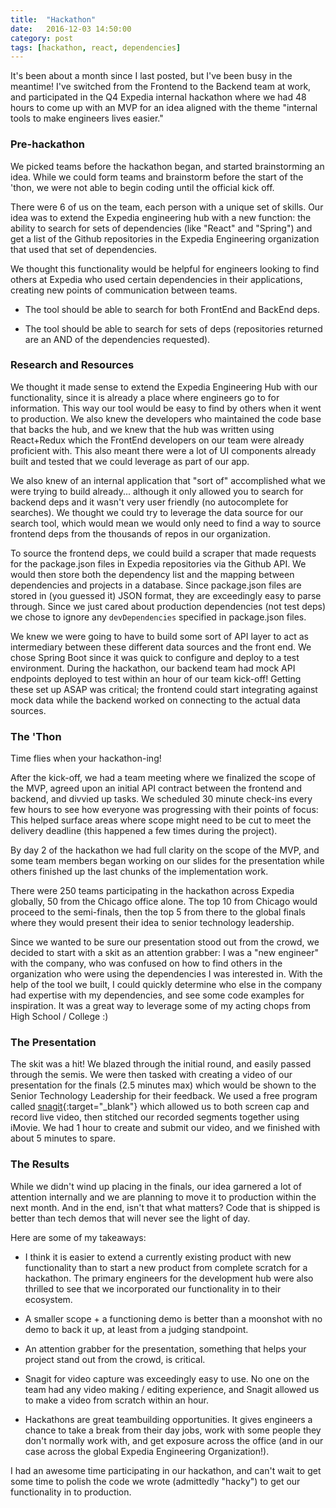 ```yaml
---
title:  "Hackathon"
date:   2016-12-03 14:50:00
category: post
tags: [hackathon, react, dependencies]
---
```


It's been about a month since I last posted, but I've been busy in the meantime! I've switched from the Frontend to the Backend team at work, and participated in the Q4 Expedia internal hackathon where we had 48 hours to come up with an MVP for an idea aligned with the theme "internal tools to make engineers lives easier."

### Pre-hackathon

We picked teams before the hackathon began, and started brainstorming an idea. While we could form teams and brainstorm before the start of the 'thon, we were not able to begin coding until the official kick off.

There were 6 of us on the team, each person with a unique set of skills. Our idea was to extend the Expedia engineering hub with a new function: the ability to search for sets of dependencies (like "React" and "Spring") and get a list of the Github repositories in the Expedia Engineering organization that used that set of dependencies.

We thought this functionality would be helpful for engineers looking to find others at Expedia who used certain dependencies in their applications, creating new points of communication between teams.

  - The tool should be able to search for both FrontEnd and BackEnd deps.

  - The tool should be able to search for sets of deps (repositories returned are an AND of the dependencies requested).

### Research and Resources

We thought it made sense to extend the Expedia Engineering Hub with our functionality, since it is already a place where engineers go to for information. This way our tool would be easy to find by others when it went to production. We also knew the developers who maintained the code base that backs the hub, and we knew that the hub was written using React+Redux which the FrontEnd developers on our team were already proficient with. This also meant there were a lot of UI components already built and tested that we could leverage as part of our app.

We also knew of an internal application that "sort of" accomplished what we were trying to build already... although it only allowed you to search for backend deps and it wasn't very user friendly (no autocomplete for searches). We thought we could try to leverage the data source for our search tool, which would mean we would only need to find a way to source frontend deps from the thousands of repos in our organization.

To source the frontend deps, we could build a scraper that made requests for the package.json files in Expedia repositories via the Github API. We would then store both the dependency list and the mapping between dependencies and projects in a database. Since package.json files are stored in (you guessed it) JSON format, they are exceedingly easy to parse through. Since we just cared about production dependencies (not test deps) we chose to ignore any `devDependencies` specified in package.json files.

We knew we were going to have to build some sort of API layer to act as intermediary between these different data sources and the front end. We chose Spring Boot since it was quick to configure and deploy to a test environment. During the hackathon, our backend team had mock API endpoints deployed to test within an hour of our team kick-off! Getting these set up ASAP was critical; the frontend could start integrating against mock data while the backend worked on connecting to the actual data sources.

### The 'Thon

Time flies when your hackathon-ing!

After the kick-off, we had a team meeting where we finalized the scope of the MVP, agreed upon an initial API contract between the frontend and backend, and divvied up tasks. We scheduled 30 minute check-ins every few hours to see how everyone was progressing with their points of focus: This helped surface areas where scope might need to be cut to meet the delivery deadline (this happened a few times during the project).

By day 2 of the hackathon we had full clarity on the scope of the MVP, and some team members began working on our slides for the presentation while others finished up the last chunks of the implementation work.

There were 250 teams participating in the hackathon across Expedia globally, 50 from the Chicago office alone. The top 10 from Chicago would proceed to the semi-finals, then the top 5 from there to the global finals where they would present their idea to senior technology leadership.

Since we wanted to be sure our presentation stood out from the crowd, we decided to start with a skit as an attention grabber: I was a "new engineer" with the company, who was confused on how to find others in the organization who were using the dependencies I was interested in. With the help of the tool we built, I could quickly determine who else in the company had expertise with my dependencies, and see some code examples for inspiration. It was a great way to leverage some of my acting chops from High School / College :)

### The Presentation

The skit was a hit! We blazed through the initial round, and easily passed through the semis. We were then tasked with creating a video of our presentation for the finals (2.5 minutes max) which would be shown to the Senior Technology Leadership for their feedback. We used a free program called [snagit][snagit]{:target="_blank"} which allowed us to both screen cap and record live video, then stitched our recorded segments together using iMovie. We had 1 hour to create and submit our video, and we finished with about 5 minutes to spare.

### The Results

While we didn't wind up placing in the finals, our idea garnered a lot of attention internally and we are planning to move it to production within the next month. And in the end, isn't that what matters? Code that is shipped is better than tech demos that will never see the light of day.

Here are some of my takeaways:

- I think it is easier to extend a currently existing product with new functionality than to start a new product from complete scratch for a hackathon. The primary engineers for the development hub were also thrilled to see that we incorporated our functionality in to their ecosystem.

- A smaller scope + a functioning demo is better than a moonshot with no demo to back it up, at least from a judging standpoint.

- An attention grabber for the presentation, something that helps your project stand out from the crowd, is critical.

- Snagit for video capture was exceedingly easy to use. No one on the team had any video making / editing experience, and Snagit allowed us to make a video from scratch within an hour.

- Hackathons are great teambuilding opportunities. It gives engineers a chance to take a break from their day jobs, work with some people they don't normally work with, and get exposure across the office (and in our case across the global Expedia Engineering Organization!).

I had an awesome time participating in our hackathon, and can't wait to get some time to polish the code we wrote (admittedly "hacky") to get our functionality in to production.

[snagit]: https://www.techsmith.com/snagit.html


